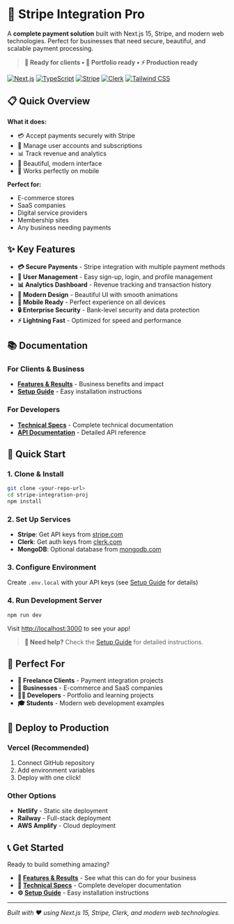 # 🚀 Stripe Integration Pro

A **complete payment solution** built with Next.js 15, Stripe, and modern web technologies. Perfect for businesses that need secure, beautiful, and scalable payment processing.

> **💼 Ready for clients • 🎯 Portfolio ready • ⚡ Production ready**

[![Next.js](https://img.shields.io/badge/Next.js-15-black?style=for-the-badge&logo=next.js)](https://nextjs.org/)
[![TypeScript](https://img.shields.io/badge/TypeScript-5.0-blue?style=for-the-badge&logo=typescript)](https://www.typescriptlang.org/)
[![Stripe](https://img.shields.io/badge/Stripe-API-purple?style=for-the-badge&logo=stripe)](https://stripe.com/)
[![Clerk](https://img.shields.io/badge/Clerk-Auth-green?style=for-the-badge)](https://clerk.com/)
[![Tailwind CSS](https://img.shields.io/badge/Tailwind-CSS-38B2AC?style=for-the-badge&logo=tailwind-css)](https://tailwindcss.com/)

## 📋 Quick Overview

**What it does:**

- 💳 Accept payments securely with Stripe
- 👥 Manage user accounts and subscriptions
- 📊 Track revenue and analytics
- 🎨 Beautiful, modern interface
- 📱 Works perfectly on mobile

**Perfect for:**

- E-commerce stores
- SaaS companies
- Digital service providers
- Membership sites
- Any business needing payments

## ✨ Key Features

- **💳 Secure Payments** - Stripe integration with multiple payment methods
- **👤 User Management** - Easy sign-up, login, and profile management
- **📊 Analytics Dashboard** - Revenue tracking and transaction history
- **🎨 Modern Design** - Beautiful UI with smooth animations
- **📱 Mobile Ready** - Perfect experience on all devices
- **🔒 Enterprise Security** - Bank-level security and data protection
- **⚡ Lightning Fast** - Optimized for speed and performance

## 📚 Documentation

### For Clients & Business

- **[Features & Results](./FEATURES_AND_RESULTS.md)** - Business benefits and impact
- **[Setup Guide](./SETUP.md)** - Easy installation instructions

### For Developers

- **[Technical Specs](./TECHNICAL_SPECS.md)** - Complete technical documentation
- **[API Documentation](./API_DOCS.md)** - Detailed API reference

## 🚀 Quick Start

### 1. Clone & Install

```bash
git clone <your-repo-url>
cd stripe-integration-proj
npm install
```

### 2. Set Up Services

- **Stripe**: Get API keys from [stripe.com](https://stripe.com)
- **Clerk**: Get auth keys from [clerk.com](https://clerk.com)
- **MongoDB**: Optional database from [mongodb.com](https://mongodb.com)

### 3. Configure Environment

Create `.env.local` with your API keys (see [Setup Guide](./SETUP.md) for details)

### 4. Run Development Server

```bash
npm run dev
```

Visit [http://localhost:3000](http://localhost:3000) to see your app!

> **📖 Need help?** Check the [Setup Guide](./SETUP.md) for detailed instructions.

## 🎯 Perfect For

- **💼 Freelance Clients** - Payment integration projects
- **🏢 Businesses** - E-commerce and SaaS companies
- **👨‍💻 Developers** - Portfolio and learning projects
- **🎓 Students** - Modern web development examples

## 🚀 Deploy to Production

### Vercel (Recommended)

1. Connect GitHub repository
2. Add environment variables
3. Deploy with one click!

### Other Options

- **Netlify** - Static site deployment
- **Railway** - Full-stack deployment
- **AWS Amplify** - Cloud deployment

## 📞 Get Started

Ready to build something amazing?

- **📖 [Features & Results](./FEATURES_AND_RESULTS.md)** - See what this can do for your business
- **🔧 [Technical Specs](./TECHNICAL_SPECS.md)** - Complete developer documentation
- **⚙️ [Setup Guide](./SETUP.md)** - Easy installation instructions

---

_Built with ❤️ using Next.js 15, Stripe, Clerk, and modern web technologies._

